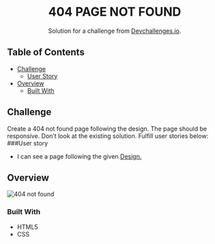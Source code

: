 <!-- Please update value in the {}  -->

<h1 align="center">404 PAGE NOT FOUND</h1>

<div align="center">
   Solution for a challenge from  <a href="https://devchallenges.io/challenges/wBunSb7FPrIepJZAg0sY" target="https://devchallenges.io/challenges/wBunSb7FPrIepJZAg0sY" >Devchallenges.io</a>.
</div>


<!-- TABLE OF CONTENTS -->

## Table of Contents
- [Challenge](#challenge)
  - [User Story](#user-story)
- [Overview](#overview)
  - [Built With](#built-with)


<!-- OVERVIEW -->

## Challenge

 Create a 404 not found page following the design. The page should be responsive. Don’t look at the existing solution. Fulfill user stories below:
###User story
  - I can see a page following the given <a href="https://www.figma.com/file/QeKWLNhB13zDjJzqR22TKE" target="https://www.figma.com/file/QeKWLNhB13zDjJzqR22TKE" >Design.</a>

<!-- OVERVIEW -->

## Overview

![404 not found](https://user-images.githubusercontent.com/106573961/204256666-7c64e9d0-8455-4d5b-b139-d385c76475dd.png)


### Built With

<!-- This section should list any major frameworks that you built your project using. Here are a few examples.-->

- HTML5
- CSS





